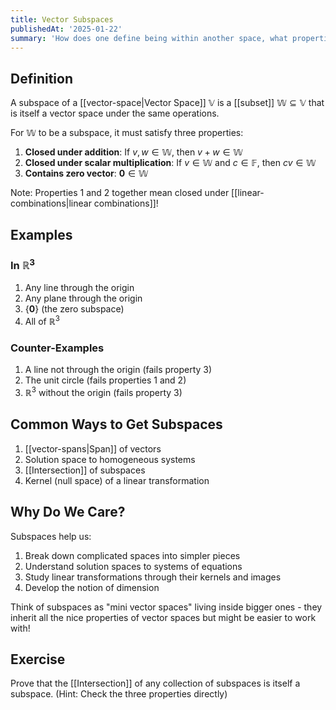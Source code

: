 ```yaml
---
title: Vector Subspaces
publishedAt: '2025-01-22'
summary: 'How does one define being within another space, what properties would we like it to have?'
---
```


## Definition
A subspace of a [[vector-space|Vector Space]] $\mathbb{V}$ is a [[subset]] $\mathbb{W} \subseteq \mathbb{V}$ that is itself a vector space under the same operations.

For $\mathbb{W}$ to be a subspace, it must satisfy three properties:
1. **Closed under addition**: If $v,w \in \mathbb{W}$, then $v + w \in \mathbb{W}$
2. **Closed under scalar multiplication**: If $v \in \mathbb{W}$ and $c \in \mathbb{F}$, then $cv \in \mathbb{W}$
3. **Contains zero vector**: $\mathbf{0} \in \mathbb{W}$

Note: Properties 1 and 2 together mean closed under [[linear-combinations|linear combinations]]!

## Examples
### In $\mathbb{R}^3$
1. Any line through the origin
2. Any plane through the origin
3. $\{\mathbf{0}\}$ (the zero subspace)
4. All of $\mathbb{R}^3$

### Counter-Examples
1. A line not through the origin (fails property 3)
2. The unit circle (fails properties 1 and 2)
3. $\mathbb{R}^3$ without the origin (fails property 3)

## Common Ways to Get Subspaces
1. [[vector-spans|Span]] of vectors
2. Solution space to homogeneous systems
3. [[Intersection]] of subspaces
4. Kernel (null space) of a linear transformation

## Why Do We Care?
Subspaces help us:
1. Break down complicated spaces into simpler pieces
2. Understand solution spaces to systems of equations
3. Study linear transformations through their kernels and images
4. Develop the notion of dimension

Think of subspaces as "mini vector spaces" living inside bigger ones - they inherit all the nice properties of vector spaces but might be easier to work with!

## Exercise
Prove that the [[Intersection]] of any collection of subspaces is itself a subspace.
(Hint: Check the three properties directly)

